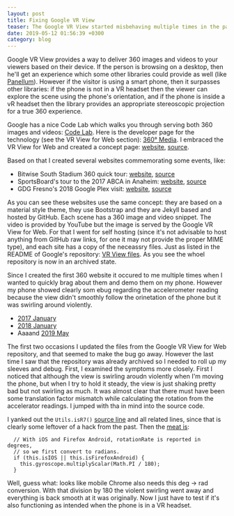 ```yaml
---
layout: post
title: Fixing Google VR View
teaser: The Google VR View started misbehaving multiple times in the past, and since it's archived project now, I needed to roll up my sleeves to fix it.
date: 2019-05-12 01:56:39 +0300
category: blog
---
```

Google VR View provides a way to deliver 360 images and videos to your viewers based on their device. If the person is browsing on a desktop, then he'll get an experience which some other libraries could provide as well (like [Panellum](https://pannellum.org/)). However if the visitor is using a smart phone, then it surpasses other libraries: if the phone is not in a VR headset then the viewer can explore the scene using the phone's orientation, and if the phone is inside a vR headset then the library provides an appropriate stereoscopic projection for a true 360 experience.

Google has a nice Code Lab which walks you through serving both 360 images and videos: [Code Lab](https://codelabs.developers.google.com/codelabs/vr_view_101/index.html?index=..%2F..index#0). Here is the developer page for the technology (see the VR View for Web section): [360° Media](https://developers.google.com/vr/discover/360-degree-media). I embraced the VR View for Web and created a concept page: [website](https://mrcsabatoth.github.io/magicvr/), [source](https://github.com/MrCsabaToth/magicvr).

Based on that I created several websites commemorating some events, like:

  * Bitwise South Stadium 360 quick tour: [website](https://gdgfresno.github.io/BWSS360tour/), [source](https://github.com/gdgfresno/BWSS360tour)
  * SportsBoard's tour to the 2017 ABCA in Anaheim: [website](https://sportsboard.github.io/ABCA2017/), [source](https://github.com/gdgfresno/ABCA2017)
  * GDG Fresno's 2018 Google Plex visit: [website](https://gdgfresno.github.io/GoogleTrip2018/), [source](https://github.com/gdgfresno/GoogleTrip2018)

As you can see these websites use the same concept: they are based on a material style theme, they use Bootstrap and they are Jekyll based and hosted by GitHub. Each scene has a 360 image and video snippet. The video is provided by YouTube but the image is served by the Google VR View for Web. For that I went for self hosting (since it's not advisable to host anything from GitHub raw links, for one it may not provide the proper MIME type), and each site has a copy of the neceassry files. Just as listed in the README of Google's repository: [VR View files](https://github.com/googlearchive/vrview/tree/gh-pages#downloading-files). As you see the whoel repository is now in an archived state.

Since I created the first 360 website it occured to me multiple times when I wanted to quickly brag about them and demo them on my phone. However my phone showed clearly som ebug regarding the accelerometer reading because the view didn't smoothly follow the orinetation of the phone but it was swirling around violently.

* [2017 January](https://github.com/SportsBoard/ABCA2017/commit/e419af868058c438d7f0756b240ef3b5076a2f1c)
* [2018 January](https://github.com/SportsBoard/ABCA2017/commit/d0c53a76e39ca1de0efde6aac40279bb273b9372)
* Aaaand [2019 May](https://github.com/SportsBoard/ABCA2017/commit/10d5bb998555be5fb185cd1292efc824fe416d93)

The first two occasions I updated the files from the Google VR View for Web repository, and that seemed to make the bug go away. However the last time I saw that the repository was already archived so I needed to roll up my sleeves and debug. First, I examined the symptoms more closely. First I noticed that although the view is swirling aroudn violently when I'm moving the phone, but when I try to hold it steady, the view is just shaking pretty bad but not swirling as much. It was almost clear that there must have been some translation factor mismatch while calculating the rotation from the accelerator readings. I jumped with tha in mind into the source code.

I yanked out the `Utils.isR7()` [source line](https://github.com/googlearchive/vrview/blob/gh-pages/build/embed.js#L8752) and all related lines, since that is clearly some leftover of a hack from the past. Then the [meat is](https://github.com/googlearchive/vrview/blob/gh-pages/build/embed.js#L8760):

```
  // With iOS and Firefox Android, rotationRate is reported in degrees,
  // so we first convert to radians.
  if (this.isIOS || this.isFirefoxAndroid) {
    this.gyroscope.multiplyScalar(Math.PI / 180);
  }
```

Well, guess what: looks like mobile Chrome also needs this deg -> rad conversion. With that division by 180 the violent swirling went away and everything is back smooth at it was originally. Now I just have to test if it's also functioning as intended when the phone is in a VR headset.
